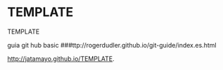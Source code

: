 # TEMPLATE
TEMPLATE

guia git hub basic 
###ttp://rogerdudler.github.io/git-guide/index.es.html

http://jatamayo.github.io/TEMPLATE. 

